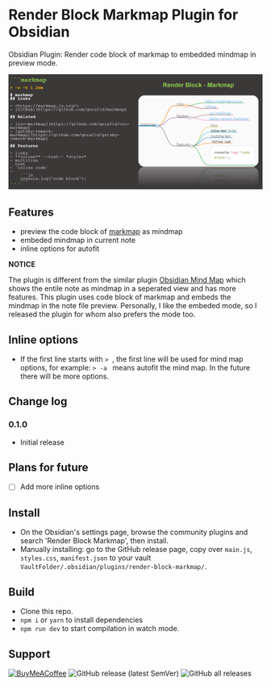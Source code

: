 # Render Block Markmap Plugin for Obsidian

Obsidian Plugin: Render code block of markmap to embedded mindmap in preview mode.

![](https://raw.githubusercontent.com/xpgo/obsidian-render-block-markmap/master/image/render-block-markmap1.png)

## Features

- preview the code block of [markmap](https://markmap.js.org/) as mindmap
- embeded mindmap in current note
- inline options for autofit

**NOTICE**

The plugin is different from the similar plugin [Obsidian Mind Map](https://github.com/lynchjames/obsidian-mind-map) which shows the entile note as mindmap in a seperated view and has more features. This plugin uses code block of markmap and embeds the mindmap in the note file preview. Personally, I like the embeded mode, so I released the plugin for whom also prefers the mode too.

## Inline options

- If the first line starts with `> `, the first line will be used for mind map options, for example: `> -a ` means autofit the mind map. In the future there will be more options.

## Change log

### 0.1.0

- Initial release

## Plans for future

- [ ] Add more inline options

## Install

- On the Obsidian's settings page, browse the community plugins and search 'Render Block Markmap', then install.
- Manually installing: go to the GitHub release page, copy over `main.js`, `styles.css`, `manifest.json` to your vault `VaultFolder/.obsidian/plugins/render-block-markmap/`.

## Build

- Clone this repo.
- `npm i` or `yarn` to install dependencies
- `npm run dev` to start compilation in watch mode.

## Support

[<img src="https://cdn.buymeacoffee.com/buttons/v2/default-yellow.png" alt="BuyMeACoffee" width="100">](https://www.buymeacoffee.com/xpgo)
![GitHub release (latest SemVer)](https://img.shields.io/github/v/release/xpgo/obsidian-render-block-markmap?style=for-the-badge)
![GitHub all releases](https://img.shields.io/github/downloads/xpgo/obsidian-render-block-markmap/total?style=for-the-badge)
